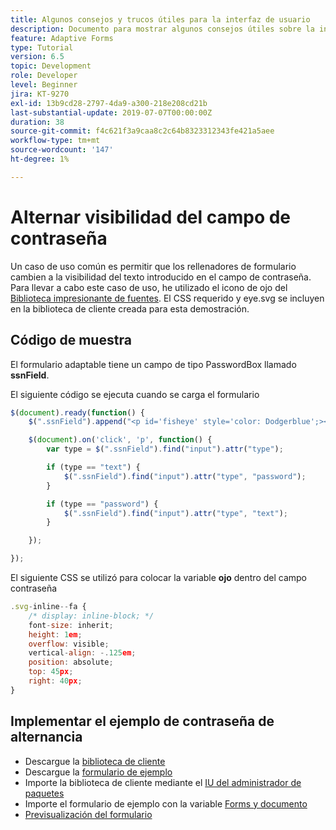 ```yaml
---
title: Algunos consejos y trucos útiles para la interfaz de usuario
description: Documento para mostrar algunos consejos útiles sobre la interfaz de usuario
feature: Adaptive Forms
type: Tutorial
version: 6.5
topic: Development
role: Developer
level: Beginner
jira: KT-9270
exl-id: 13b9cd28-2797-4da9-a300-218e208cd21b
last-substantial-update: 2019-07-07T00:00:00Z
duration: 38
source-git-commit: f4c621f3a9caa8c2c64b8323312343fe421a5aee
workflow-type: tm+mt
source-wordcount: '147'
ht-degree: 1%

---
```


# Alternar visibilidad del campo de contraseña

Un caso de uso común es permitir que los rellenadores de formulario cambien a la visibilidad del texto introducido en el campo de contraseña.
Para llevar a cabo este caso de uso, he utilizado el icono de ojo del [Biblioteca impresionante de fuentes](https://fontawesome.com/). El CSS requerido y eye.svg se incluyen en la biblioteca de cliente creada para esta demostración.



## Código de muestra

El formulario adaptable tiene un campo de tipo PasswordBox llamado **ssnField**.

El siguiente código se ejecuta cuando se carga el formulario

```javascript
$(document).ready(function() {
    $(".ssnField").append("<p id='fisheye' style='color: Dodgerblue';><i class='fa fa-eye'></i></p>");

    $(document).on('click', 'p', function() {
        var type = $(".ssnField").find("input").attr("type");

        if (type == "text") {
            $(".ssnField").find("input").attr("type", "password");
        }

        if (type == "password") {
            $(".ssnField").find("input").attr("type", "text");
        }

    });

});
```

El siguiente CSS se utilizó para colocar la variable **ojo** dentro del campo contraseña

```javascript
.svg-inline--fa {
    /* display: inline-block; */
    font-size: inherit;
    height: 1em;
    overflow: visible;
    vertical-align: -.125em;
    position: absolute;
    top: 45px;
    right: 40px;
}
```

## Implementar el ejemplo de contraseña de alternancia

* Descargue la [biblioteca de cliente](assets/simple-ui-tips.zip)
* Descargue la [formulario de ejemplo](assets/simple-ui-tricks-form.zip)
* Importe la biblioteca de cliente mediante el [IU del administrador de paquetes](http://localhost:4502/crx/packmgr/index.jsp)
* Importe el formulario de ejemplo con la variable [Forms y documento](http://localhost:4502/aem/forms.html/content/dam/formsanddocuments)
* [Previsualización del formulario](http://localhost:4502/content/dam/formsanddocuments/simpleuitips/jcr:content?wcmmode=disabled)
